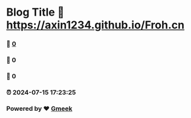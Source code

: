 # Blog Title :link: https://axin1234.github.io/Froh.cn 
### :page_facing_up: [0](https://axin1234.github.io/Froh.cn/tag.html) 
### :speech_balloon: 0 
### :hibiscus: 0 
### :alarm_clock: 2024-07-15 17:23:25 
### Powered by :heart: [Gmeek](https://github.com/Meekdai/Gmeek)
